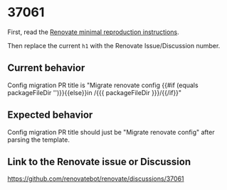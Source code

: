 # 37061

First, read the [Renovate minimal reproduction instructions](https://github.com/renovatebot/renovate/blob/main/docs/development/minimal-reproductions.md).

Then replace the current `h1` with the Renovate Issue/Discussion number.

## Current behavior

Config migration PR title is "Migrate renovate config {{#if (equals packageFileDir '')}}{{else}}in /{{{ packageFileDir }}}/{{/if}}"

## Expected behavior

Config migration PR title should just be "Migrate renovate config" after parsing the template.

## Link to the Renovate issue or Discussion

<https://github.com/renovatebot/renovate/discussions/37061>
